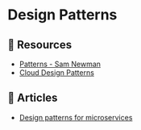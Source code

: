 # Design Patterns

## 📘 Resources
- [Patterns - Sam Newman](https://samnewman.io/patterns/)
- [Cloud Design Patterns](https://docs.microsoft.com/en-us/azure/architecture/patterns/)

## 📕 Articles
- [Design patterns for microservices](https://azure.microsoft.com/en-us/blog/design-patterns-for-microservices/)